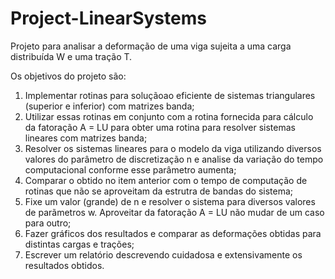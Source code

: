 # Project-LinearSystems

Projeto para analisar a deformação de uma viga sujeita a uma carga distribuída W e uma tração T.

Os objetivos do projeto são:
1. Implementar rotinas para soluçãoao eficiente de sistemas triangulares (superior e inferior) com matrizes banda;
2. Utilizar essas rotinas em conjunto com a rotina fornecida para cálculo da fatoração
A = LU para obter uma rotina para resolver sistemas lineares com matrizes banda;
3. Resolver os sistemas lineares para o modelo da viga utilizando diversos
valores do parâmetro de discretização n e analise da variação do tempo computacional
conforme esse parâmetro aumenta;
4. Comparar o obtido no item anterior com o tempo de computação de rotinas que não
se aproveitam da estrutra de bandas do sistema;
5. Fixe um valor (grande) de n e resolver o sistema para diversos valores de parãmetros
w. Aproveitar da fatoração A = LU não mudar de um caso para outro;
6. Fazer gráficos dos resultados e comparar as deformações obtidas para distintas cargas
e trações;
7. Escrever um relatório descrevendo cuidadosa e extensivamente os resultados obtidos.
